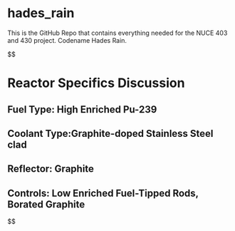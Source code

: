 # hades_rain
This is the GitHub Repo that contains everything needed for the NUCE 403 and 430 project. Codename Hades Rain.

$$ 
# Reactor Specifics Discussion


## Fuel Type: High Enriched Pu-239


## Coolant Type:Graphite-doped Stainless Steel clad


## Reflector: Graphite


## Controls: Low Enriched Fuel-Tipped Rods, Borated Graphite


$$ 
